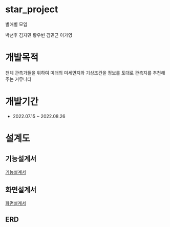 # star_project
별애별 모임

박선후 김지민 황우빈 김민균 이가영

# 개발목적
천체 관측가들을 위하여 미래의 미세먼지와 기상조건을 정보를 토대로 관측지를 추천해주는 커뮤니티

# 개발기간
- 2022.07.15 ~ 2022.08.26

# 설계도 
## 기능설계서
[기능설계서](https://docs.google.com/spreadsheets/d/1NgKfBHfHfzXg1j538HpBY_wSZg3jVN0bUqPu7uzfdKE/edit#gid=489500311, "기능 설계서")
## 화면설계서
[화면설계서](https://ovenapp.io/view/8v5Urdj5kv3RY7UBRAnXWz1JgZ8lrbMN/, "화면 설계서")
## ERD

